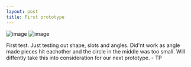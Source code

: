 ```yaml
---
layout: post
title: First prototype
---
```


![image]({{site.baseurl}}/images/thing5.jpg)
![image]({{site.baseurl}}/images/thing6.jpg)

<p>First test. Just testing out shape, slots and angles. Did'nt work as angle made pieces hit eachother and the circle in the middle was too small. Will diffently take this into consideration for our next prototype. - TP</p>